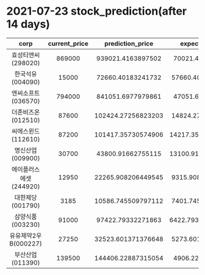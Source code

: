# 2021-07-23 stock_prediction(after 14 days)

|   corp   |   current_price   |   prediction_price   |   expected_profit   |
|:--------:|:-----------------:|:--------------------:|:-------------------:|
|효성티앤씨(298020)|869000|939021.4163897502|70021.4163897502|
|한국석유(004090)|15000|72660.40183241732|57660.40183241732|
|엔씨소프트(036570)|794000|841051.6977979861|47051.6977979861|
|더존비즈온(012510)|87600|102424.27256823203|14824.27256823203|
|씨에스윈드(112610)|87200|101417.35730574906|14217.357305749058|
|명신산업(009900)|30700|43800.91662755115|13100.916627551152|
|에이플러스에셋(244920)|12950|22265.908206449545|9315.908206449545|
|대한제당(001790)|3185|10586.745509797112|7401.745509797112|
|삼양식품(003230)|91000|97422.79332271863|6422.7933227186295|
|유유제약2우B(000227)|27250|32523.601371376648|5273.601371376648|
|부산산업(011390)|139500|144406.22887315054|4906.22887315054|
